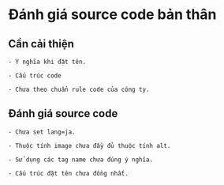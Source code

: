 # Đánh giá source code bản thân

## Cần cải thiện

    - Ý nghĩa khi đặt tên.

    - Cấu trúc code 

    - Chưa theo chuẩn rule code của công ty.

## Đánh giá source code

    - Chưa set lang=ja.

    - Thuộc tính image chưa đầy đủ thuộc tính alt.

    - Sử dụng các tag name chưa đúng ý nghĩa.
    
    - Cấu trúc đặt tên chưa đồng nhất.
    